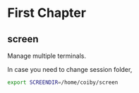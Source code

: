 # First Chapter


## screen

Manage multiple terminals.

In case you need to change session folder,
```bash
export SCREENDIR=/home/coiby/screen
```